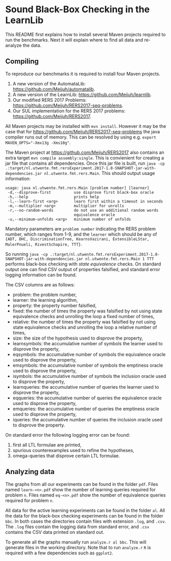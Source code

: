# Sound Black-Box Checking in the LearnLib

This README first explains how to install several Maven projects required to
run the benchmarks. Next it will explain where to find all data and re-analyze
the data.

## Compiling

To reproduce our benchmarks it is required to install four Maven projects.

1. A new version of the AutomataLib: https://github.com/Meijuh/automatalib.
1. A new version of the LearnLib: https://github.com/Meijuh/learnlib.
1. Our modified RERS 2017 Problems: https://github.com/Meijuh/RERS2017-seq-problems.
1. Our SUL implementation for the RERS 2017 problems: https://github.com/Meijuh/RERS2017.

All Maven projects may be installed with `mvn install`. However it may be the
case that for https://github.com/Meijuh/RERS2017-seq-problems the java compiler
runs out of memory. This can be resolved by using e.g. `export
MAVEN_OPTS="-Xmx13g -Xms10g"`.

The Maven project at https://github.com/Meijuh/RERS2017 also contains an extra
target `mvn compile assembly:single`. This is convienient for creating a jar
file that contains all dependencies. Once this jar file is built, run `java -cp
.:target/nl.utwente.fmt.rersExperiment.2017-1.0-SNAPSHOT-jar-with-dependencies.jar
nl.utwente.fmt.rers.Main`. This should output usage information:

    usage: java nl.utwente.fmt.rers.Main [problem number] [learner]
     -d,--disprove-first          use disprove first black-box oracle
     -h,--help                    prints help
     -l,--learn-first <arg>       learn first within a timeout in seconds
     -m,--multiplier <arg>        multiplier for unrolls
     -r,--no-random-words         do not use an additional random words
                                  equivalence oracle
     -u,--minimum-unfolds <arg>   minimum number of unfolds

Mandatory parameters are `problem number` indicating the RERS problem number,
which ranges from 1-9, and the `learner` which should be any of `{ADT, DHC,
DiscriminationTree, KearnsVazirani, ExtensibleLStar, MalerPnueli,
RivestSchapire, TTT}`.

So running `java -cp
.:target/nl.utwente.fmt.rersExperiment.2017-1.0-SNAPSHOT-jar-with-dependencies.jar
nl.utwente.fmt.rers.Main 1 TTT` performs black-box checking with *state
equivalence* checks. On standard output one can find CSV output of properties
falsified, and standard error logging information can be found.

The CSV columns are as follows:

* problem: the problem number,
* learner: the learning algorithm,
* property: the property number falsified,
* fixed: the number of times the property was falsified by not using state equivalence checks and unrolling the loop a fixed number of times,
* relative: the number of times the property was falsified by not using state equivalence checks and unrolling the loop a relative number of times,
* size: the size of the hypothesis used to disprove the property,
* learnsymbols: the accumulative number of symbols the learner used to disprove the property,
* eqsymbols: the accumulative number of symbols the equivalence oracle used to disprove the property,
* emsymbols: the accumulative number of symbols the emptiness oracle used to disprove the property,
* isymbols: the accumulative number of symbols the inclusion oracle used to disprove the property,
* learnqueries: the accumulative number of queries the learner used to disprove the property,
* eqqueries: the accumulative number of queries the equivalence oracle used to disprove the property,
* emqueries: the accumulative number of queries the emptiness oracle used to disprove the property,
* iqueries: the accumulative number of queries the inclusion oracle used to disprove the property.

On standard error the following logging error can be found:

1. first all LTL formulae are printed,
1. spurious counterexamples used to refine the hypotheses,
1. omega-queries that disprove certain LTL formulae.

## Analyzing data

The graphs from all our experiments can be found in the folder `pdf`. Files
named `learn-<n>.pdf` show the number of learning queries required for problem
`n`. Files named `eq-<n>.pdf` show the number of equivalence queries required
for problem `n`.

All data for the active learning experiments can be found in the folder `al`.
All the data for the black-box checking experiments can be found in the folder
`bbc`. In both cases the directories contain files with extension `.log`, and
`.csv`.  The `.log` files contain the logging data from standard error, and
`.csv` contains the CSV data printed on standard out.

To generate all the graphs manually run `analyze.r al bbc`. This will
generate files in the working directory. Note that to run `analyze.r` `R` is
required with a few dependencies such as `ggplot2`.


